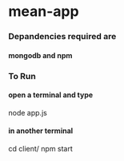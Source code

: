 # mean-app

### Depandencies required are
#### mongodb and npm



### To Run 
#### open a terminal and type 

node app.js

#### in another terminal
cd client/
npm start
